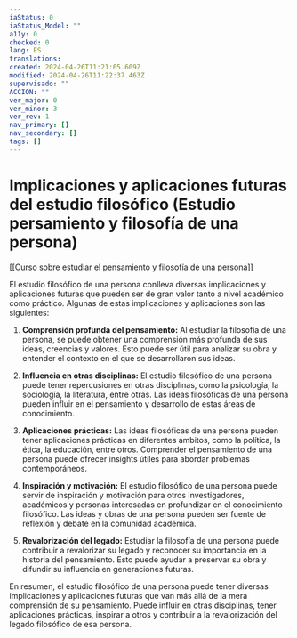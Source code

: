 ```yaml
---
iaStatus: 0
iaStatus_Model: ""
a11y: 0
checked: 0
lang: ES
translations: 
created: 2024-04-26T11:21:05.609Z
modified: 2024-04-26T11:22:37.463Z
supervisado: ""
ACCION: ""
ver_major: 0
ver_minor: 3
ver_rev: 1
nav_primary: []
nav_secondary: []
tags: []
---
```

# Implicaciones y aplicaciones futuras del estudio filosófico (Estudio persamiento y filosofía de una persona)

[[Curso sobre estudiar el pensamiento y filosofía de una persona]]

El estudio filosófico de una persona conlleva diversas implicaciones y aplicaciones futuras que pueden ser de gran valor tanto a nivel académico como práctico. Algunas de estas implicaciones y aplicaciones son las siguientes:

1. **Comprensión profunda del pensamiento:** Al estudiar la filosofía de una persona, se puede obtener una comprensión más profunda de sus ideas, creencias y valores. Esto puede ser útil para analizar su obra y entender el contexto en el que se desarrollaron sus ideas.

2. **Influencia en otras disciplinas:** El estudio filosófico de una persona puede tener repercusiones en otras disciplinas, como la psicología, la sociología, la literatura, entre otras. Las ideas filosóficas de una persona pueden influir en el pensamiento y desarrollo de estas áreas de conocimiento.

3. **Aplicaciones prácticas:** Las ideas filosóficas de una persona pueden tener aplicaciones prácticas en diferentes ámbitos, como la política, la ética, la educación, entre otros. Comprender el pensamiento de una persona puede ofrecer insights útiles para abordar problemas contemporáneos.

4. **Inspiración y motivación:** El estudio filosófico de una persona puede servir de inspiración y motivación para otros investigadores, académicos y personas interesadas en profundizar en el conocimiento filosófico. Las ideas y obras de una persona pueden ser fuente de reflexión y debate en la comunidad académica.

5. **Revalorización del legado:** Estudiar la filosofía de una persona puede contribuir a revalorizar su legado y reconocer su importancia en la historia del pensamiento. Esto puede ayudar a preservar su obra y difundir su influencia en generaciones futuras.

En resumen, el estudio filosófico de una persona puede tener diversas implicaciones y aplicaciones futuras que van más allá de la mera comprensión de su pensamiento. Puede influir en otras disciplinas, tener aplicaciones prácticas, inspirar a otros y contribuir a la revalorización del legado filosófico de esa persona.
